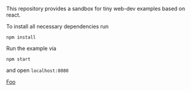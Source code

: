 This repository provides a sandbox for tiny web-dev examples based on react.

To install all necessary dependencies run

```
npm install
```

Run the example via

```
npm start
```

and open `localhost:8080`

[Foo](Foo.md)

